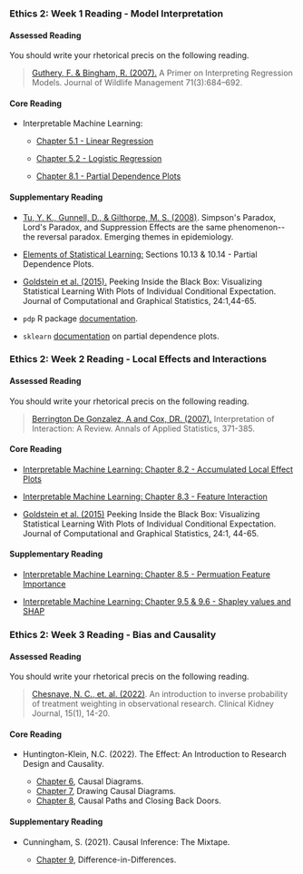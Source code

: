 ### Ethics 2: Week 1 Reading - Model Interpretation

#### Assessed Reading

You should write your rhetorical precis on the following reading.

> [Guthery, F. & Bingham, R. (2007).](https://doi.org/10.2193/2006-285) A Primer on Interpreting Regression Models.  Journal of Wildlife Management 71(3):684–692. 


#### Core Reading

- Interpretable Machine Learning:

    -  [Chapter 5.1 - Linear Regression](https://christophm.github.io/interpretable-ml-book/limo.html#limo) 

    - [Chapter 5.2 - Logistic Regression](https://christophm.github.io/interpretable-ml-book/logistic.html#logistic) 

    - [Chapter 8.1 -  Partial Dependence Plots](https://christophm.github.io/interpretable-ml-book/pdp.html)
 

#### Supplementary Reading

 - [Tu, Y. K., Gunnell, D., & Gilthorpe, M. S. (2008)](https://doi.org/10.1186%2F1742-7622-5-2). Simpson's  Paradox, Lord's Paradox, and Suppression Effects are the same  phenomenon--the reversal paradox. Emerging themes in epidemiology.

- [Elements of Statistical Learning:](https://hastie.su.domains/ElemStatLearn/) Sections 10.13 & 10.14 - Partial Dependence Plots.

- [Goldstein et al. (2015).](https://doi.org/10.1080/10618600.2014.907095) Peeking Inside the Black Box: Visualizing Statistical Learning With Plots of Individual Conditional Expectation. Journal of Computational and Graphical Statistics,  24:1,44-65.
  
- `pdp` R package [documentation](https://journal.r-project.org/archive/2017/RJ-2017-016/index.html). 

- `sklearn` [documentation](https://scikit-learn.org/stable/modules/partial_dependence.html) on partial dependence plots. 


### Ethics 2: Week 2 Reading - Local Effects and Interactions

#### Assessed Reading

You should write your rhetorical precis on the following reading.

> [Berrington De Gonzalez, A and Cox, DR. (2007).](https://doi.org/10.1214/07-AOAS124) Interpretation of Interaction: A Review. Annals of Applied Statistics, 371-385.


#### Core Reading

- [Interpretable Machine Learning: Chapter 8.2 - Accumulated Local Effect Plots](https://christophm.github.io/interpretable-ml-book/ale.html)

- [Interpretable Machine Learning: Chapter 8.3 - Feature Interaction](https://christophm.github.io/interpretable-ml-book/interaction.html)

- [Goldstein et al. (2015)](https://doi.org/10.1080/10618600.2014.907095) Peeking Inside the Black Box: Visualizing Statistical Learning With Plots of Individual Conditional Expectation. Journal of Computational and Graphical Statistics, 24:1, 44-65.

#### Supplementary Reading 

- [Interpretable Machine Learning: Chapter 8.5 - Permuation Feature Importance](https://christophm.github.io/interpretable-ml-book/feature-importance.html)

- [Interpretable Machine Learning: Chapter 9.5 & 9.6 - Shapley values and SHAP](https://christophm.github.io/interpretable-ml-book/shapley.html)


### Ethics 2: Week 3 Reading - Bias and Causality

#### Assessed Reading
 
 You should write your rhetorical precis on the following reading.

> [Chesnaye, N. C., et. al. (2022)](https://doi.org/10.1093/ckj/sfab158). An introduction to inverse probability of treatment weighting in observational research. Clinical Kidney Journal, 15(1), 14-20.

#### Core Reading 

- Huntington-Klein, N.C. (2022). The Effect: An Introduction to Research Design and Causality. 

    - [Chapter 6](https://theeffectbook.net/ch-CausalDiagrams.html), Causal Diagrams. 
    - [Chapter 7](https://theeffectbook.net/ch-DrawingCausalDiagrams.html), Drawing Causal Diagrams.
    - [Chapter 8](https://theeffectbook.net/ch-CausalPaths.html), Causal Paths and Closing Back Doors.


#### Supplementary Reading

- Cunningham, S. (2021). Causal Inference: The Mixtape. 

    - [Chapter 9](https://mixtape.scunning.com/09-difference_in_differences), Difference-in-Differences.

<!-- 

### Ethics 2: Week 4 Reading - Randomised Control Trials and A/B Testing

#### Assessed Reading

You should write your rhetorical precis on the following reading (Due Thursday at 23:59).

> [Kohavi, Tang, D., & Xu, Y. (2020)](https://library-search.imperial.ac.uk/permalink/44IMP_INST/mek6kh/alma991000534176201591). Trustworthy online controlled experiments: a practical guide to A/B testing. Cambridge University Press. (Chapter 9  -  Ethics of experimental studies in a business setting)


#### Core Reading 

- [Kendall J. M. (2003)](https://www.ncbi.nlm.nih.gov/pmc/articles/PMC1726034/). Designing a research project: randomised controlled trials and their principles. Emergency medicine journal : EMJ, 20(2), 164–168. 

- [Kohavi, R., Tang, D., Xu, Y., Hemkens, L. G., & Ioannidis, J.  (2020)](https://link.springer.com/article/10.1186/s13063-020-4084-y). Online randomized controlled experiments at scale: lessons and  extensions to medicine. Trials, 21(1), 1-9.


#### Supplementary Reading

- [Kirkwood, B. R., & Sterne, J. A. (2010)](https://library-search.imperial.ac.uk/permalink/44IMP_INST/mek6kh/alma9910990550001591). Essential medical statistics. John Wiley & Sons. (Part F - Chapter 34, particularly §34.2)

- [Kohavi, Tang, D., & Xu, Y. (2020)](https://link.springer.com/article/10.1186/s13063-020-4084-y). Trustworthy online controlled experiments: a practical guide to A/B testing. Cambridge University Press. (Chapter 17 - Statistics of Online Controlled Experiments)

- [Hahn S. (2012)](https://www.ncbi.nlm.nih.gov/pmc/articles/PMC3510268/). Understanding noninferiority trials. Korean journal of pediatrics, 55(11), 403–407. https://doi.org/10.3345/kjp.2012.55.11.403


_Multi-Armed Bandits:_

Multi-armed bandits can be viewed as an extension of A/B testing to a greater number of options (arms) where the probability of each option being shown to the user adapts as we gather more information. These techniques will be explored in detail during the Reinforcement Learning module next year.

### Ethics 2: Week 5 Reading - Communicating Uncertainty

#### Assessed Reading

You should write your rhetorical precis on the following reading (Due Thursday at 23:59).

> [Van der Bles, A. M., et al. (2019)](https://royalsocietypublishing.org/doi/10.1098/rsos.181870).  Communicating uncertainty about facts, numbers and science. Royal Society open science.

#### Core Reading

- [Schünemann, H. J., et al. (2003)](https://pubmed.ncbi.nlm.nih.gov/14517128/). Letters, numbers, symbols and words: how to communicate  grades of evidence and recommendations. Canadian Medical Association Journal. 

- [Kearns, M., & Roth, A. (2019)](https://library-search.imperial.ac.uk/permalink/44IMP_INST/mek6kh/alma991000531083101591). The ethical algorithm: The science of socially aware algorithm design. Oxford University Press. (Chapter 4)

#### Supplementary Reading 

- [Ioannidis, J. P. (2005)](https://journals.plos.org/plosmedicine/article?id=10.1371/journal.pmed.0020124). Why most published research findings are false. PLoS medicine. 

-->